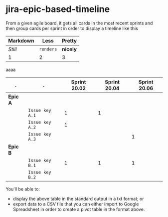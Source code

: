 # jira-epic-based-timeline

From a given agile board, it gets all cards in the most recent sprints and then group cards per sprint in order to display a timeline like this

Markdown | Less | Pretty
--- | --- | ---
*Still* | `renders` | **nicely**
1 | 2 | 3


aaaa

 . | . | Sprint 20.02 | Sprint 20.04 | Sprint 20.06
--- | --- | --- | --- | ---
**Epic A** | | | | 
 |  | `Issue key A.1` | 1 | 1 |   
 |  | `Issue key A.2` | 1 |   |
 |  | `Issue key A.3` |   |   | 1
**Epic B** | | | |         |  |   | 
 |  | `Issue key B.1` | 1 | 1  | 1
 |  | `Issue key B.2` |  |   |

You'll be able to:
- display the above table in the standard output in a txt format; or
- export data to a CSV file that you can either import to Google Spreadsheet in order to create a pivot table in the format above.
